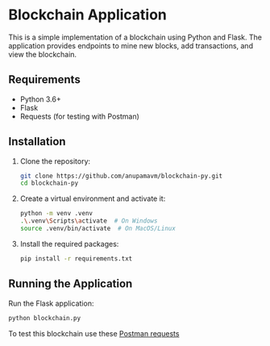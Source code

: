 # Blockchain Application

This is a simple implementation of a blockchain using Python and Flask. The application provides endpoints to mine new blocks, add transactions, and view the blockchain.

## Requirements

- Python 3.6+
- Flask
- Requests (for testing with Postman)

## Installation

1. Clone the repository:

    ```bash
    git clone https://github.com/anupamavm/blockchain-py.git
    cd blockchain-py
    ```

2. Create a virtual environment and activate it:

    ```bash
    python -m venv .venv
    .\.venv\Scripts\activate  # On Windows
    source .venv/bin/activate  # On MacOS/Linux
    ```

3. Install the required packages:

    ```bash
    pip install -r requirements.txt
    ```

## Running the Application

Run the Flask application:

```bash
python blockchain.py
```

To test this blockchain use these [Postman requests](
https://www.postman.com/spaceflight-participant-94395495/workspace/shared-collections/collection/26602017-0ea7cbbb-a3aa-4eb2-86de-be010c216f81?action=share&creator=26602017)
